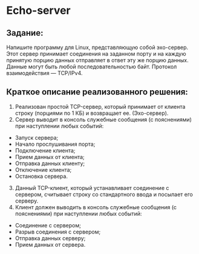 # Echo-server
## Задание: 
Напишите программу для Linux, представляющую собой эхо-сервер. Этот
сервер принимает соединения на заданном порту и на каждую принятую порцию
данных отправляет в ответ эту же порцию данных. Данные могут быть любой
последовательностью байт. Протокол взаимодействия — TCP/IPv4.

## Краткое описание реализованного решения:

1) Реализован простой TCP-сервер, который принимает от клиента строку (порциями по 1 КБ) и возвращает ее. (Эхо-сервер).
2) Сервер выводит в консоль служебные сообщения (с пояснениями) при наступлении любых событий:
  * Запуск сервера;
  * Начало прослушивания порта;
  * Подключение клиента;
  * Прием данных от клиента;
  * Отправка данных клиенту;
  * Отключение клиента;
  * Остановка сервера.
3) Данный TCP-клиент, который устанавливает соединение с сервером, считывает строку со стандартного ввода и посылает его серверу.
4) Клиент должен выводить в консоль служебные сообщения (с пояснениями) при наступлении любых событий:
  * Соединение с сервером;
  * Разрыв соединения с сервером;
  * Отправка данных серверу;
  * Прием данных от сервера.
